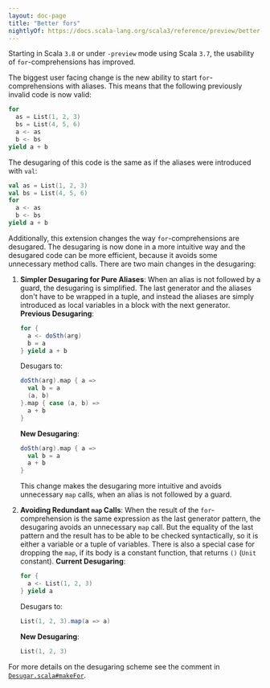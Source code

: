 ```yaml
---
layout: doc-page
title: "Better fors"
nightlyOf: https://docs.scala-lang.org/scala3/reference/preview/better-fors.html
---
```


Starting in Scala `3.8` or under `-preview` mode using Scala `3.7`, the usability of `for`-comprehensions has improved.

The biggest user facing change is the new ability to start `for`-comprehensions with aliases. This means that the following previously invalid code is now valid:

```scala
for
  as = List(1, 2, 3)
  bs = List(4, 5, 6)
  a <- as
  b <- bs
yield a + b
```

The desugaring of this code is the same as if the aliases were introduced with `val`:

```scala
val as = List(1, 2, 3)
val bs = List(4, 5, 6)
for
  a <- as
  b <- bs
yield a + b
```

Additionally, this extension changes the way `for`-comprehensions are desugared. The desugaring is now done in a more intuitive way and the desugared code can be more efficient, because it avoids some unnecessary method calls. There are two main changes in the desugaring:

1. **Simpler Desugaring for Pure Aliases**:
    When an alias is not followed by a guard, the desugaring is simplified. The last generator and the aliases don't have to be wrapped in a tuple, and instead the aliases are simply introduced as local variables in a block with the next generator.
    **Previous Desugaring**:
      ```scala
      for {
        a <- doSth(arg)
        b = a
      } yield a + b
      ```
      Desugars to:
      ```scala
      doSth(arg).map { a =>
        val b = a
        (a, b)
      }.map { case (a, b) =>
        a + b
      }
      ```
    **New Desugaring**:
      ```scala
      doSth(arg).map { a =>
        val b = a
        a + b
      }
      ```
    This change makes the desugaring more intuitive and avoids unnecessary `map` calls, when an alias is not followed by a guard.

2. **Avoiding Redundant `map` Calls**:
    When the result of the `for`-comprehension is the same expression as the last generator pattern, the desugaring avoids an unnecessary `map` call. But the equality of the last pattern and the result has to be able to be checked syntactically, so it is either a variable or a tuple of variables. There is also a special case for dropping the `map`, if its body is a constant function, that returns `()` (`Unit` constant).
    **Current Desugaring**:
      ```scala
      for {
        a <- List(1, 2, 3)
      } yield a
      ```
      Desugars to:
      ```scala
      List(1, 2, 3).map(a => a)
      ```
    **New Desugaring**:
      ```scala
      List(1, 2, 3)
      ```

For more details on the desugaring scheme see the comment in [`Desugar.scala#makeFor`](https://github.com/scala/scala3/blob/main/compiler/src/dotty/tools/dotc/ast/Desugar.scala#L1928).